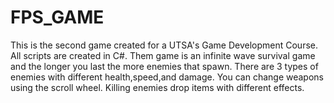 # FPS_GAME


This is the second game created for a UTSA's Game Development Course. All scripts are created in C#. 
Them game is an infinite wave survival game and the longer you last the more enemies that spawn. 
There are 3 types of enemies with different health,speed,and damage.
You can change weapons using the scroll wheel.
Killing enemies drop items with different effects. 

